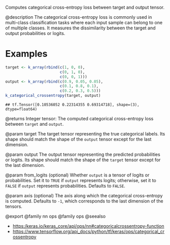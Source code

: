 Computes categorical cross-entropy loss between target and output tensor.

@description
The categorical cross-entropy loss is commonly used in multi-class
classification tasks where each input sample can belong to one of
multiple classes. It measures the dissimilarity
between the target and output probabilities or logits.

# Examples

```r
target <- k_array(rbind(c(1, 0, 0),
                        c(0, 1, 0),
                        c(0, 0, 1)))
output <- k_array(rbind(c(0.9, 0.05, 0.05),
                        c(0.1, 0.8, 0.1),
                        c(0.2, 0.3, 0.5)))
k_categorical_crossentropy(target, output)
```

```
## tf.Tensor([0.10536052 0.22314355 0.69314718], shape=(3), dtype=float64)
```

@returns
Integer tensor: The computed categorical cross-entropy loss between
`target` and `output`.

@param target
The target tensor representing the true categorical labels.
Its shape should match the shape of the `output` tensor
except for the last dimension.

@param output
The output tensor representing the predicted probabilities
or logits. Its shape should match the shape of the `target`
tensor except for the last dimension.

@param from_logits
(optional) Whether `output` is a tensor of logits or
probabilities.
Set it to `TRUE` if `output` represents logits; otherwise,
set it to `FALSE` if `output` represents probabilities.
Defaults to `FALSE`.

@param axis
(optional) The axis along which the categorical cross-entropy
is computed.
Defaults to `-1`, which corresponds to the last dimension of
the tensors.

@export
@family nn ops
@family ops
@seealso
+ <https:/keras.io/keras_core/api/ops/nn#categoricalcrossentropy-function>
+ <https://www.tensorflow.org/api_docs/python/tf/keras/ops/categorical_crossentropy>
